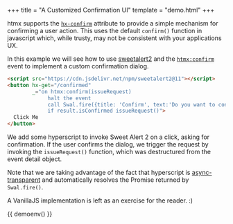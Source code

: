 +++
title = "A Customized Confirmation UI"
template = "demo.html"
+++

htmx supports the [`hx-confirm`](@/attributes/hx-confirm.md) attribute to provide a simple mechanism for confirming a user
action.  This uses the default `confirm()` function in javascript which, while trusty, may not be consistent with your 
applications UX.

In this example we will see how to use [sweetalert2](https://sweetalert2.github.io) and the [`htmx:confirm`](@/events.md#htmx:confirm)
event to implement a custom confirmation dialog.

```html
<script src="https://cdn.jsdelivr.net/npm/sweetalert2@11"></script>
<button hx-get="/confirmed"
        _="on htmx:confirm(issueRequest)
             halt the event
             call Swal.fire({title: 'Confirm', text:'Do you want to continue?'})
             if result.isConfirmed issueRequest()">
  Click Me
</button>
```

We add some hyperscript to invoke Sweet Alert 2 on a click, asking for confirmation.  If the user confirms
the dialog, we trigger the request by invoking the `issueRequest()` function, which was destructured from the event
detail object.

Note that we are taking advantage of the fact that hyperscript is [async-transparent](https://hyperscript.org/docs/#async)
and automatically resolves the Promise returned by `Swal.fire()`.

A VanillaJS implementation is left as an exercise for the reader.  :)

{{ demoenv() }}

<script src="https://cdn.jsdelivr.net/npm/sweetalert2@11"></script>

<script>

    //=========================================================================
    // Fake Server Side Code
    //=========================================================================

    // routes
    init("/demo", function(request, params){
      return initialUI();
    });
    
    onGet("/confirmed", function (request, params) {
        return "Confirmed"
    });
    
    // templates
    function initialUI() {
      return `<button hx-trigger='confirmed'
                      hx-get="/confirmed"
                      _="on click
                           call Swal.fire({title: 'Confirm', text:'Do you want to continue?'})
                           if result.isConfirmed trigger confirmed">
                Click Me
              </button>`;
    }

</script>
